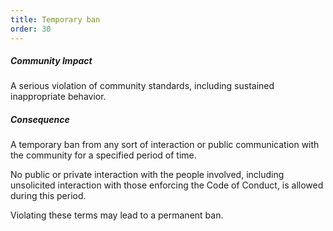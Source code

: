 ```yaml
---
title: Temporary ban
order: 30
---
```


##### Community Impact  
A serious violation of community standards, 
including sustained inappropriate behavior.

##### Consequence
A temporary ban from any sort of interaction or 
public communication with the community for a specified period 
of time. 

No public or private interaction with the people 
involved, including unsolicited interaction with those enforcing 
the Code of Conduct, is allowed during this period. 

Violating these terms may lead to a permanent ban.

